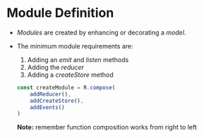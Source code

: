 # Module Definition

- *Modules* are created by enhancing or decorating a *model*.

<!-- STORY -->

- The minimum module requirements are:

  1. Adding an *emit* and *listen* methods
  2. Adding the *reducer*
  3. Adding a *createStore* method

  ```js
  const createModule = R.compose(
      addReducer(),
      addCreateStore(),
      addEvents()
  )

  ```

  **Note:** remember function composition works from right to left

